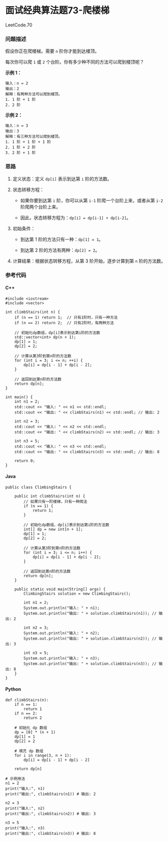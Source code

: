 # 面试经典算法题73-爬楼梯

LeetCode.70

### 问题描述

假设你正在爬楼梯。需要 `n` 阶你才能到达楼顶。

每次你可以爬 `1` 或 `2` 个台阶。你有多少种不同的方法可以爬到楼顶呢？

**示例 1：**

```
输入：n = 2
输出：2
解释：有两种方法可以爬到楼顶。
1. 1 阶 + 1 阶
2. 2 阶
```

**示例 2：**

```
输入：n = 3
输出：3
解释：有三种方法可以爬到楼顶。
1. 1 阶 + 1 阶 + 1 阶
2. 1 阶 + 2 阶
3. 2 阶 + 1 阶
```

### 思路

1. 定义状态：定义 `dp[i]` 表示到达第 `i` 阶的方法数。

2. 状态转移方程：

   - 如果你要到达第 `i` 阶，你可以从第 `i-1` 阶爬一个台阶上来，或者从第 `i-2` 阶爬两个台阶上来。

   - 因此，状态转移方程为：`dp[i] = dp[i-1] + dp[i-2]`。

3. 初始条件：

   - 到达第 1 阶的方法只有一种：`dp[1] = 1`。

   - 到达第 2 阶的方法有两种：`dp[2] = 2`。

4. 计算结果：根据状态转移方程，从第 3 阶开始，逐步计算到第 `n` 阶的方法数。

### 参考代码

#### C++

```
#include <iostream>
#include <vector>

int climbStairs(int n) {
    if (n == 1) return 1;  // 只有1阶时，只有一种方法
    if (n == 2) return 2;  // 只有2阶时，有两种方法
    
    // 初始化dp数组，dp[i]表示到达第i阶的方法数
    std::vector<int> dp(n + 1);
    dp[1] = 1;
    dp[2] = 2;

    // 计算从第3阶到第n阶的方法数
    for (int i = 3; i <= n; ++i) {
        dp[i] = dp[i - 1] + dp[i - 2];
    }

    // 返回到达第n阶的方法数
    return dp[n];
}

int main() {
    int n1 = 2;
    std::cout << "输入: " << n1 << std::endl;
    std::cout << "输出: " << climbStairs(n1) << std::endl; // 输出: 2

    int n2 = 3;
    std::cout << "输入: " << n2 << std::endl;
    std::cout << "输出: " << climbStairs(n2) << std::endl; // 输出: 3

    int n3 = 5;
    std::cout << "输入: " << n3 << std::endl;
    std::cout << "输出: " << climbStairs(n3) << std::endl; // 输出: 8

    return 0;
}
```

#### Java

```
public class ClimbingStairs {

    public int climbStairs(int n) {
        // 如果只有一阶楼梯，只有一种爬法
        if (n == 1) {
            return 1;
        }
        
        // 初始化dp数组，dp[i]表示到达第i阶的方法数
        int[] dp = new int[n + 1];
        dp[1] = 1;
        dp[2] = 2;

        // 计算从第3阶到第n阶的方法数
        for (int i = 3; i <= n; i++) {
            dp[i] = dp[i - 1] + dp[i - 2];
        }

        // 返回到达第n阶的方法数
        return dp[n];
    }

    public static void main(String[] args) {
        ClimbingStairs solution = new ClimbingStairs();

        int n1 = 2;
        System.out.println("输入: " + n1);
        System.out.println("输出: " + solution.climbStairs(n1)); // 输出: 2

        int n2 = 3;
        System.out.println("输入: " + n2);
        System.out.println("输出: " + solution.climbStairs(n2)); // 输出: 3

        int n3 = 5;
        System.out.println("输入: " + n3);
        System.out.println("输出: " + solution.climbStairs(n3)); // 输出: 8
    }
}
```

#### Python

```
def climbStairs(n):
    if n == 1:
        return 1
    if n == 2:
        return 2
    
    # 初始化 dp 数组
    dp = [0] * (n + 1)
    dp[1] = 1
    dp[2] = 2
    
    # 填充 dp 数组
    for i in range(3, n + 1):
        dp[i] = dp[i - 1] + dp[i - 2]
    
    return dp[n]

# 示例用法
n1 = 2
print("输入:", n1)
print("输出:", climbStairs(n1)) # 输出: 2

n2 = 3
print("输入:", n2)
print("输出:", climbStairs(n2)) # 输出: 3

n3 = 5
print("输入:", n3)
print("输出:", climbStairs(n3)) # 输出: 8
```

